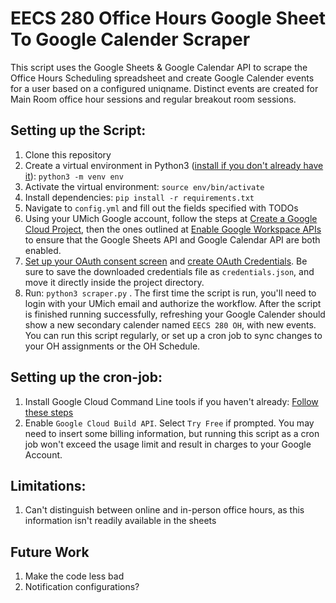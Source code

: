 # EECS 280 Office Hours Google Sheet To Google Calender Scraper
This script uses the Google Sheets & Google Calendar API to scrape the Office Hours Scheduling spreadsheet and create Google Calender events for a user based on a configured uniqname. Distinct events are created for Main Room office hour sessions and regular breakout room sessions. 

## Setting up the Script: 
1) Clone this repository
2) Create a virtual environment in Python3 ([install if you don't already have it](https://www.python.org/downloads/)): `python3 -m venv env`
3) Activate the virtual environment: `source env/bin/activate`
4) Install dependencies: `pip install -r requirements.txt`
5) Navigate to `config.yml` and fill out the fields specified with TODOs
6) Using your UMich Google account, follow the steps at [Create a Google Cloud Project](https://developers.google.com/workspace/guides/create-project), then the ones outlined at [Enable Google Workspace APIs](https://developers.google.com/workspace/guides/enable-apis) to ensure that the Google Sheets API and Google Calendar API are both enabled. 
7) [Set up your OAuth consent screen](https://developers.google.com/calendar/api/quickstart/python#configure_the_oauth_consent_screen) and [create OAuth Credentials](https://developers.google.com/calendar/api/quickstart/python#authorize_credentials_for_a_desktop_application). Be sure to save the downloaded credentials file
as `credentials.json`, and move it directly inside the project directory. 
8) Run: `python3 scraper.py` . The first time the script is run, you'll need to login with your UMich email and authorize the workflow. After the script is finished running successfully, refreshing your Google Calender should show a new secondary calender named `EECS 280 OH`, with new events. You can run this script regularly, or set up a cron job to sync changes to your OH assignments or the OH Schedule. 

## Setting up the cron-job:
1) Install Google Cloud Command Line tools if you haven't already: [Follow these steps](https://cloud.google.com/sdk/docs/install-sdk)
2) Enable `Google Cloud Build API`. Select `Try Free` if prompted. You may need to insert some billing information, but running this script as a cron job won't exceed the usage limit and result in charges to your Google Account. 

## Limitations:
1) Can't distinguish between online and in-person office hours, as this information isn't readily available in the sheets


## Future Work
1) Make the code less bad
2) Notification configurations?


